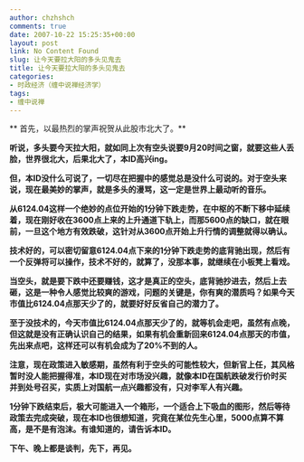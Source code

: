 ```yaml
---
author: chzhshch
comments: true
date: 2007-10-22 15:25:35+00:00
layout: post
link: No Content Found
slug: 让今天要拉大阳的多头见鬼去
title: 让今天要拉大阳的多头见鬼去
categories:
- 时政经济（缠中说禅经济学）
tags:
- 缠中说禅
---
```


			

** 首先，以最热烈的掌声祝贺从此股市北大了。**

**听说，多头要今天拉大阳，就如同上次有空头说要9月20时间之窗，就要这些人丢脸，世界很北大，后果北大了，本ID高兴ing。**

**但，本ID没什么可说了，一切尽在把握中的感觉总是没什么可说的。对于空头来说，现在最美妙的掌声，就是多头的漫骂，这一定是世界上最动听的音乐。**

**从6124.04这样一个绝妙的点位开始的1分钟下跌走势，在中枢的不断下移中延续着，现在刚好收在3600点上来的上升通道下轨上，而那5600点的缺口，就在眼前，一旦这个地方有效跌破，这针对从3600点开始上升行情的调整就得以确认。**

**技术好的，可以密切留意6124.04点下来的1分钟下跌走势的底背驰出现，然后有一个反弹将可以操作，技术不好的，就算了，没那本事，就继续在小板凳上看戏。**

**当空头，就是要下跌中还要赚钱，这才是真正的空头，底背驰抄进去，然后上去砸，这是一种令人感觉比较爽的游戏，问题的关键是，你有爽的潜质吗？如果今天市值比6124.04点那天少了的，就要好好反省自己的潜力了。**

**至于没技术的，今天市值比6124.04点那天少了的，就等机会走吧，虽然有点晚，但这就是没有正确认识自己的结果，如果有机会重新回来6124.04点那天的市值，先出来点吧，这样还可以有机会成为了20%不到的人。**

**注意，现在政策进入敏感期，虽然有利于空头的可能性较大，但新官上任，其风格暂时没人能把握得准，本ID现在对市场没兴趣，就像本ID在国航跌破发行价时买并到处号召买，实质上对国航一点兴趣都没有，只对李军人有兴趣。**

**1分钟下跌结束后，极大可能进入一个箱形，一个适合上下吸血的图形，然后等待政策去完成突破，现在本ID也很想知道，究竟在某位先生心里，5000点算不算高，是不是有泡沫。有谁知道的，请告诉本ID。**

**下午、晚上都是谈判，先下，再见。**
